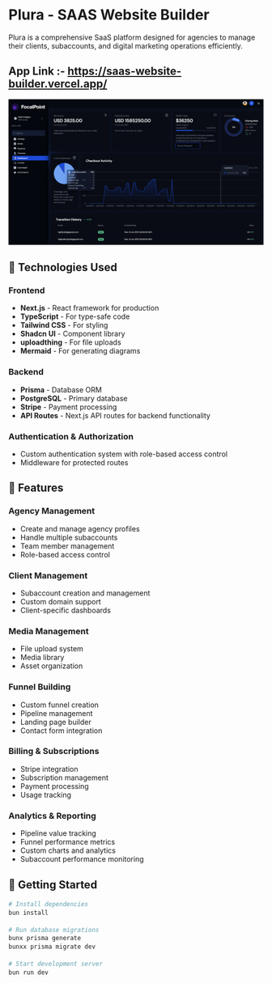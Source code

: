 # Plura - SAAS Website Builder

Plura is a comprehensive SaaS platform designed for agencies to manage their clients, subaccounts, and digital marketing operations efficiently.

## App Link :- https://saas-website-builder.vercel.app/

![Plura Logo](public/assests/preview.png)

## 🚀 Technologies Used

### Frontend
- **Next.js** - React framework for production
- **TypeScript** - For type-safe code
- **Tailwind CSS** - For styling
- **Shadcn UI** - Component library
- **uploadthing** - For file uploads
- **Mermaid** - For generating diagrams

### Backend
- **Prisma** - Database ORM
- **PostgreSQL** - Primary database
- **Stripe** - Payment processing
- **API Routes** - Next.js API routes for backend functionality

### Authentication & Authorization
- Custom authentication system with role-based access control
- Middleware for protected routes

## 🎯 Features

### Agency Management
- Create and manage agency profiles
- Handle multiple subaccounts
- Team member management
- Role-based access control

### Client Management
- Subaccount creation and management
- Custom domain support
- Client-specific dashboards

### Media Management
- File upload system
- Media library
- Asset organization

### Funnel Building
- Custom funnel creation
- Pipeline management
- Landing page builder
- Contact form integration

### Billing & Subscriptions
- Stripe integration
- Subscription management
- Payment processing
- Usage tracking

### Analytics & Reporting
- Pipeline value tracking
- Funnel performance metrics
- Custom charts and analytics
- Subaccount performance monitoring

## 🚀 Getting Started

```bash
# Install dependencies
bun install

# Run database migrations
bunx prisma generate
bunxx prisma migrate dev

# Start development server
bun run dev